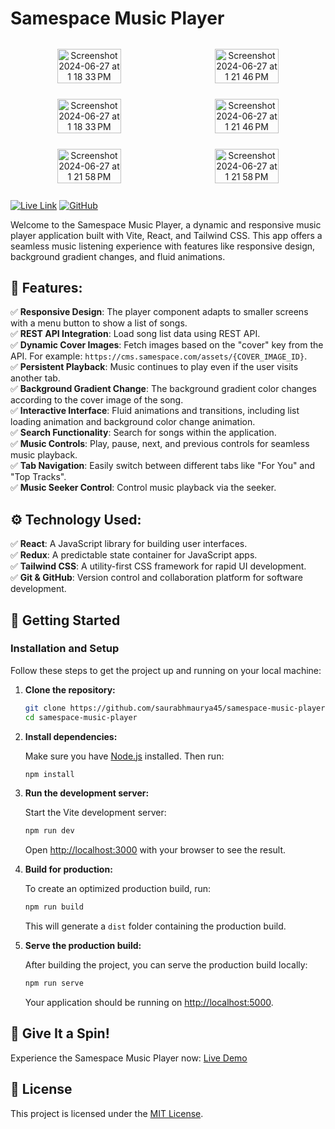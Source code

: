 # Samespace Music Player
<div style="text-align: center;display:flex; flex-wrap:wrap" >
<img width="45%" alt="Screenshot 2024-06-27 at 1 18 33 PM" src="https://github.com/saurabhmaurya45/samespace-music-player/assets/58826197/abee5d64-d9b8-4da7-b04e-6b345306b81d" style="display: inline-block; margin: 2.5%;">
<img width="45%" alt="Screenshot 2024-06-27 at 1 21 46 PM" src="https://github.com/saurabhmaurya45/samespace-music-player/assets/58826197/5b4fa5a6-0aec-4cf4-b0ab-97c91f9e1b8b" style="display: inline-block; margin: 2.5%;">
</div>

<div style="text-align: center;display:flex; flex-wrap:wrap" >
<img width="45%" alt="Screenshot 2024-06-27 at 1 18 33 PM" src="https://github.com/saurabhmaurya45/samespace-music-player/assets/58826197/ff1c3811-745c-4aaa-8687-a23a2a7baebd" style="display: inline-block; margin: 2.5%;">
<img width="45%" alt="Screenshot 2024-06-27 at 1 21 46 PM" src="https://github.com/saurabhmaurya45/samespace-music-player/assets/58826197/55feb698-0d0c-4dc4-a407-7b09d965bc50" style="display: inline-block; margin: 2.5%;">
  <img width="45%" alt="Screenshot 2024-06-27 at 1 21 58 PM" src="https://github.com/saurabhmaurya45/samespace-music-player/assets/58826197/595e0c99-ed1c-47e2-b2ff-2b4ebd844df2" style="display: inline-block; margin: 2.5%;">
    <img width="45%" alt="Screenshot 2024-06-27 at 1 21 58 PM" src="https://github.com/saurabhmaurya45/samespace-music-player/assets/58826197/9f5bb098-d7e8-4457-88b3-7be2e157c832" style="display: inline-block; margin: 2.5%;">

</div>






[![Live Link](https://img.shields.io/badge/Live%20Link-Samespace%20Music%20Player-blue)](https://samespace-music-player.netlify.app/)
[![GitHub](https://img.shields.io/badge/GitHub-Samespace%20Music%20Player-green)](https://github.com/saurabhmaurya45/samespace-music-player)

Welcome to the Samespace Music Player, a dynamic and responsive music player application built with Vite, React, and Tailwind CSS. This app offers a seamless music listening experience with features like responsive design, background gradient changes, and fluid animations.

## 🍕 Features:

✅ **Responsive Design**: The player component adapts to smaller screens with a menu button to show a list of songs.  
✅ **REST API Integration**: Load song list data using REST API.  
✅ **Dynamic Cover Images**: Fetch images based on the "cover" key from the API. For example: `https://cms.samespace.com/assets/{COVER_IMAGE_ID}`.  
✅ **Persistent Playback**: Music continues to play even if the user visits another tab.  
✅ **Background Gradient Change**: The background gradient color changes according to the cover image of the song.  
✅ **Interactive Interface**: Fluid animations and transitions, including list loading animation and background color change animation.  
✅ **Search Functionality**: Search for songs within the application.  
✅ **Music Controls**: Play, pause, next, and previous controls for seamless music playback.  
✅ **Tab Navigation**: Easily switch between different tabs like "For You" and "Top Tracks".  
✅ **Music Seeker Control**: Control music playback via the seeker.

## ⚙ Technology Used:

✅ **React**: A JavaScript library for building user interfaces.  
✅ **Redux**: A predictable state container for JavaScript apps.  
✅ **Tailwind CSS**: A utility-first CSS framework for rapid UI development.  
✅ **Git & GitHub**: Version control and collaboration platform for software development.

## 🚀 Getting Started

### Installation and Setup

Follow these steps to get the project up and running on your local machine:

1. **Clone the repository:**

    ```bash
    git clone https://github.com/saurabhmaurya45/samespace-music-player.git
    cd samespace-music-player
    ```

2. **Install dependencies:**

    Make sure you have [Node.js](https://nodejs.org/) installed. Then run:

    ```bash
    npm install
    ```

3. **Run the development server:**

    Start the Vite development server:

    ```bash
    npm run dev
    ```

    Open [http://localhost:3000](http://localhost:3000) with your browser to see the result.

4. **Build for production:**

    To create an optimized production build, run:

    ```bash
    npm run build
    ```

    This will generate a `dist` folder containing the production build.

5. **Serve the production build:**

    After building the project, you can serve the production build locally:

    ```bash
    npm run serve
    ```

    Your application should be running on [http://localhost:5000](http://localhost:5000).

## 🌟 Give It a Spin!

Experience the Samespace Music Player now: [Live Demo](https://samespace-music-player.netlify.app/)

## 📝 License

This project is licensed under the [MIT License](LICENSE).
